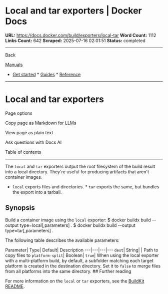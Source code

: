 # Local and tar exporters | Docker Docs

**URL:** https://docs.docker.com/build/exporters/local-tar
**Word Count:** 1112
**Links Count:** 642
**Scraped:** 2025-07-16 02:01:51
**Status:** completed

---

Back

[Manuals](https://docs.docker.com/manuals/)

  * [Get started](https://docs.docker.com/get-started/)   * [Guides](https://docs.docker.com/guides/)   * [Reference](https://docs.docker.com/reference/)

* * *

# Local and tar exporters

Page options

Copy page as Markdown for LLMs

View page as plain text

Ask questions with Docs AI

Table of contents

* * *

The `local` and `tar` exporters output the root filesystem of the build result into a local directory. They're useful for producing artifacts that aren't container images.

  * `local` exports files and directories.   * `tar` exports the same, but bundles the export into a tarball.

## Synopsis

Build a container image using the `local` exporter:               $ docker buildx build --output type=local[,parameters] .     $ docker buildx build --output type=tar[,parameters] .     

The following table describes the available parameters:

Parameter| Type| Default| Description   ---|---|---|---   `dest`| String| | Path to copy files to   `platform-split`| Boolean| `true`| When using the local exporter with a multi-platform build, by default, a subfolder matching each target platform is created in the destination directory. Set it to `false` to merge files from all platforms into the same directory.      ## Further reading

For more information on the `local` or `tar` exporters, see the [BuildKit README](https://github.com/moby/buildkit/blob/master/README.md#local-directory).